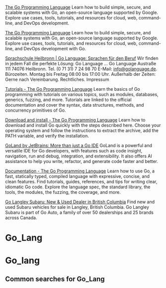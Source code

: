 [The Go Programming Language](https://go.dev/)
Learn how to build simple, secure, and scalable systems with Go, an open-source language supported by Google. Explore use cases, tools, tutorials, and resources for cloud, web, command-line, and DevOps development.

[The Go Programming Language](https://go.dev/)
Learn how to build simple, secure, and scalable systems with Go, an open-source language supported by Google. Explore use cases, tools, tutorials, and resources for cloud, web, command-line, and DevOps development with Go.

[Sprachschule Heilbronn | Go Language: Sprachen für den Beruf](https://golanguage.de/)
Wir finden in jedem Fall die perfekte Lösung: Go Language ... Go Language Austraße 111 74076 Heilbronn. Tel. (0 71 31) 7 24 98 70 E-Mail: info@golanguage.de. Bürozeiten. Montag bis Freitag 08:00 bis 17:00 Uhr. Außerhalb der Zeiten: Gerne nach Vereinbarung. Rechtliches. Impressum

[Tutorials - The Go Programming Language](https://go.dev/doc/tutorial/)
Learn the basics of Go programming with tutorials on various topics, such as modules, databases, generics, fuzzing, and more. Tutorials are linked to the official documentation and cover the syntax, data structures, methods, and concurrency primitives of Go.

[Download and install - The Go Programming Language](https://go.dev/doc/install)
Learn how to download and install Go quickly with the steps described here. Choose your operating system and follow the instructions to extract the archive, add the PATH variable, and verify the installation.

[GoLand by JetBrains: More than just a Go IDE](https://www.jetbrains.com/go/)
GoLand is a powerful and versatile IDE for Go developers, with features such as code insight, navigation, run and debug, integration, and extensibility. It also offers AI assistance to help you write, refactor, and generate code faster and better.

[Documentation - The Go Programming Language](https://go.dev/doc/)
Learn how to use Go, a fast, statically typed, compiled language with expressive, concise, and clean features. Find tutorials, guides, references, and tips for writing clear, idiomatic Go code. Explore the language spec, the standard library, the tools, the modules, the fuzzing, the coverage, and more.

[Go Langley Subaru: New & Used Dealer in British Columbia](https://www.langleysubaru.com/)
Find new and used Subaru vehicles for sale in Langley, British Columbia. Go Langley Subaru is part of Go Auto, a family of over 50 dealerships and 25 brands across Canada.

Go_Lang
=======

# Go_lang

## Common searches for Go_Lang
